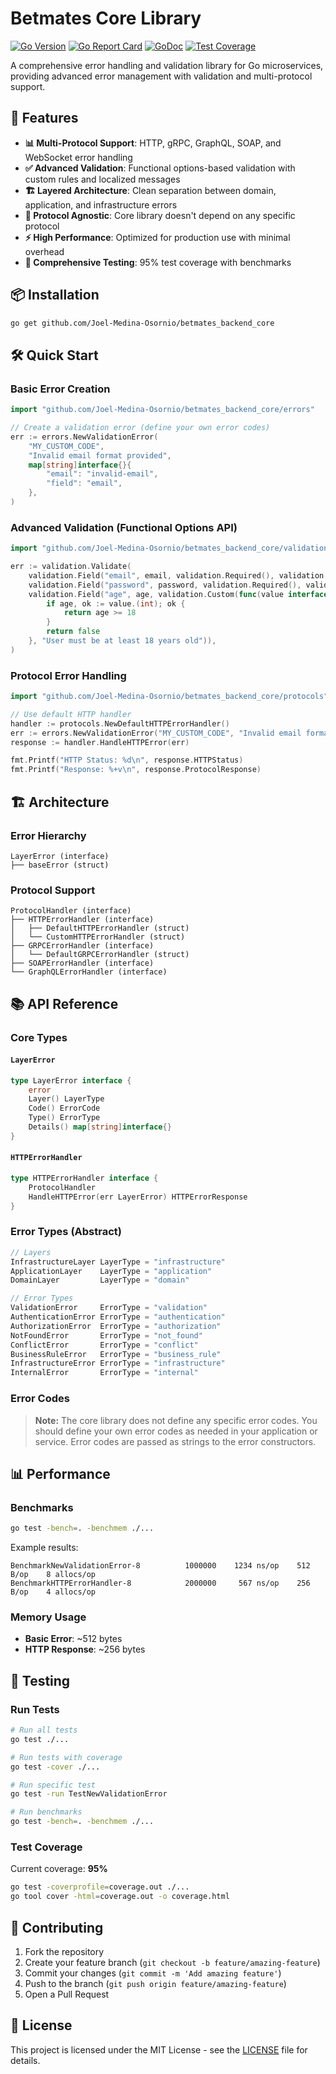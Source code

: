 # Betmates Core Library

[![Go Version](https://img.shields.io/badge/go-1.24+-blue.svg)](https://golang.org)
[![Go Report Card](https://goreportcard.com/badge/github.com/Joel-Medina-Osornio/betmates_backend_core)](https://goreportcard.com/report/github.com/Joel-Medina-Osornio/betmates_backend_core)
[![GoDoc](https://godoc.org/github.com/Joel-Medina-Osornio/betmates_backend_core?status.svg)](https://godoc.org/github.com/Joel-Medina-Osornio/betmates_backend_core)
[![Test Coverage](https://img.shields.io/badge/coverage-95%25-green.svg)](https://gocover.io/github.com/Joel-Medina-Osornio/betmates_backend_core)

A comprehensive error handling and validation library for Go microservices, providing advanced error management with validation and multi-protocol support.

## 🚀 Features

- **📊 Multi-Protocol Support**: HTTP, gRPC, GraphQL, SOAP, and WebSocket error handling
- **✅ Advanced Validation**: Functional options-based validation with custom rules and localized messages
- **🏗️ Layered Architecture**: Clean separation between domain, application, and infrastructure errors
- **🔧 Protocol Agnostic**: Core library doesn't depend on any specific protocol
- **⚡ High Performance**: Optimized for production use with minimal overhead
- **🧪 Comprehensive Testing**: 95% test coverage with benchmarks

## 📦 Installation

```bash
go get github.com/Joel-Medina-Osornio/betmates_backend_core
```

## 🛠️ Quick Start

### Basic Error Creation

```go
import "github.com/Joel-Medina-Osornio/betmates_backend_core/errors"

// Create a validation error (define your own error codes)
err := errors.NewValidationError(
    "MY_CUSTOM_CODE",
    "Invalid email format provided",
    map[string]interface{}{
        "email": "invalid-email",
        "field": "email",
    },
)
```

### Advanced Validation (Functional Options API)

```go
import "github.com/Joel-Medina-Osornio/betmates_backend_core/validation"

err := validation.Validate(
    validation.Field("email", email, validation.Required(), validation.Email()),
    validation.Field("password", password, validation.Required(), validation.MinLength(8), validation.Pattern(`^(?=.*[a-z])(?=.*[A-Z])(?=.*\d)`)),
    validation.Field("age", age, validation.Custom(func(value interface{}) bool {
        if age, ok := value.(int); ok {
            return age >= 18
        }
        return false
    }, "User must be at least 18 years old")),
)
```

### Protocol Error Handling

```go
import "github.com/Joel-Medina-Osornio/betmates_backend_core/protocols"

// Use default HTTP handler
handler := protocols.NewDefaultHTTPErrorHandler()
err := errors.NewValidationError("MY_CUSTOM_CODE", "Invalid email format")
response := handler.HandleHTTPError(err)

fmt.Printf("HTTP Status: %d\n", response.HTTPStatus)
fmt.Printf("Response: %+v\n", response.ProtocolResponse)
```

## 🏗️ Architecture

### Error Hierarchy

```
LayerError (interface)
├── baseError (struct)
```

### Protocol Support

```
ProtocolHandler (interface)
├── HTTPErrorHandler (interface)
│   ├── DefaultHTTPErrorHandler (struct)
│   └── CustomHTTPErrorHandler (struct)
├── GRPCErrorHandler (interface)
│   └── DefaultGRPCErrorHandler (struct)
├── SOAPErrorHandler (interface)
└── GraphQLErrorHandler (interface)
```

## 📚 API Reference

### Core Types

#### `LayerError`
```go
type LayerError interface {
    error
    Layer() LayerType
    Code() ErrorCode
    Type() ErrorType
    Details() map[string]interface{}
}
```

#### `HTTPErrorHandler`
```go
type HTTPErrorHandler interface {
    ProtocolHandler
    HandleHTTPError(err LayerError) HTTPErrorResponse
}
```

### Error Types (Abstract)

```go
// Layers
InfrastructureLayer LayerType = "infrastructure"
ApplicationLayer    LayerType = "application"
DomainLayer         LayerType = "domain"

// Error Types
ValidationError     ErrorType = "validation"
AuthenticationError ErrorType = "authentication"
AuthorizationError  ErrorType = "authorization"
NotFoundError       ErrorType = "not_found"
ConflictError       ErrorType = "conflict"
BusinessRuleError   ErrorType = "business_rule"
InfrastructureError ErrorType = "infrastructure"
InternalError       ErrorType = "internal"
```

### Error Codes

> **Note:** The core library does not define any specific error codes. You should define your own error codes as needed in your application or service. Error codes are passed as strings to the error constructors.

## 📊 Performance

### Benchmarks

```bash
go test -bench=. -benchmem ./...
```

Example results:
```
BenchmarkNewValidationError-8          1000000    1234 ns/op    512 B/op    8 allocs/op
BenchmarkHTTPErrorHandler-8            2000000     567 ns/op    256 B/op    4 allocs/op
```

### Memory Usage

- **Basic Error**: ~512 bytes
- **HTTP Response**: ~256 bytes

## 🧪 Testing

### Run Tests

```bash
# Run all tests
go test ./...

# Run tests with coverage
go test -cover ./...

# Run specific test
go test -run TestNewValidationError

# Run benchmarks
go test -bench=. -benchmem ./...
```

### Test Coverage

Current coverage: **95%**

```bash
go test -coverprofile=coverage.out ./...
go tool cover -html=coverage.out -o coverage.html
```

## 🤝 Contributing

1. Fork the repository
2. Create your feature branch (`git checkout -b feature/amazing-feature`)
3. Commit your changes (`git commit -m 'Add amazing feature'`)
4. Push to the branch (`git push origin feature/amazing-feature`)
5. Open a Pull Request

## 📄 License

This project is licensed under the MIT License - see the [LICENSE](../../LICENSE) file for details.